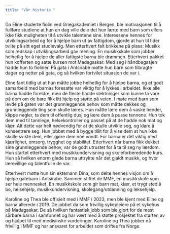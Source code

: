 ```yaml
---
title: "Vår historie "
---
```

Da Eline studerte fiolin ved Griegakademiet i Bergen, ble motivasjonen til å fullføre studiene at hun en dag ville dele det hun lærte med barn som ellers ikke fikk muligheten til å utvikle talentene sine. Interessene hennes for utviklingsarbeid og for å hjelpe barn ut av fattigdom, gjorde at hun til tider tvilte på sitt eget studievalg. Men etterhvert falt brikkene på plass: Musikk som redskap i utviklingsarbeid gav mening. En musikkskole som jobber helhetlig for å hjelpe de aller fattigste barna ble drømmen.  Etterhvert pakket hun kofferten og satte kursen mot Madagaskar. Med seg i håndbagasjen hadde hun to fioliner. På gata i Antsirabe møtte hun barn som tilbragte dager og netter på gata, og så hvilken fortvilet situasjon de var i.

Eline fant tidlig ut at hun måtte jobbe helhetlig for å hjelpe barna, og et godt samarbeid med barnas foresatte var viktig for å lykkes i arbeidet. Ikke alle barna hadde foreldre, men de fleste hadde slektninger som kunne ta vare på dem om de bare fikk litt hjelp og støtte på veien.  I møte med barn som levde på gaten var det grunnleggende behov som måtte dekkes og grunnleggende ting som skulle læres. Hun måtte lære dem å vaske hender, klippe negler, ta dem til offentlig dusj og lære dem å pusse tennene. Hun tok dem med til tannlege, helsekontroller og passet på at de hadde nok mat og klær. Alt dette var helt nødvendig for at de skulle utvikle seg, og klare å konsentrere seg. Hun jobbet med å bygge tillit for å vise dem at hun ikke skulle svikte dem, eller gjøre dem noe vondt. For barna er det viktig med kjærlighet, omsorg, trygghet og stabilitet. Etterhvert når barna fikk dekket sine grunnleggende behov, var de godt utrustet for å ta til seg ny lærdom. Hun startet etterhvert med musikkundervisning og skoleforberedende kurs. Hun så hvilken enorm glede barna uttrykte når det gjaldt musikk, og hvor lærevillige og talentfulle de var.  

Etterhvert møtte hun sin ektemann Dina, som delte hennes visjon om å hjelpe gatebarn i Antsirabe. Sammen stiftet de MMF, en musikkskole som ser hele mennesket. En musikkskole som gir barn mat, klær, et trygt sted å bo, helsehjelp, musikkundervisning, skolegang/utdanning og leksehjelp. 

Karoline og Thea ble offisielt med i MMF i 2023, men ble kjent med Eline og barna allerede i  2019. De jobbet da som frivillig sykepleiere på et sykehus på Madagaskar.  De så hvilken fantastisk jobb som ble gjort for de mest sårbare barna i samfunnet og har vært med å støtte prosjektet fra starten av og hjulpet til med medisinske vurderinger. Karoline og Thea jobber nå frivillig i MMF og har ansvaret for arbeidet som driftes fra Norge.
